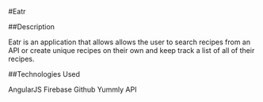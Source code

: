 #Eatr

##Description

Eatr is an application that allows allows the user to search recipes from an API or create unique recipes on their own and keep track a list of all of their recipes.

##Technologies Used

AngularJS
Firebase
Github
Yummly API
